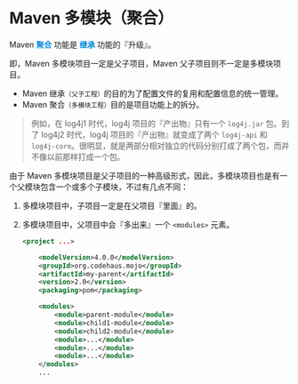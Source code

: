 # Maven 多模块（聚合）

Maven <font color="#0088dd">**聚合**</font> 功能是 <font color="#0088dd">**继承**</font> 功能的『升级』。

即，Maven 多模块项目一定是父子项目，Maven 父子项目则不一定是多模块项目。

- Maven 继承<small>（父子工程）</small>的目的为了配置文件的复用和配置信息的统一管理。
- Maven 聚合<small>（多模块工程）</small>目的是项目功能上的拆分。

> 例如，在 log4j1 时代，log4j 项目的『产出物』只有一个 `log4j.jar` 包。到了 log4j2 时代，log4j 项目的『产出物』就变成了两个 `log4j-api` 和 `log4j-core`。很明显，就是两部分相对独立的代码分别打成了两个包，而并不像以前那样打成一个包。

由于 Maven 多模块项目是父子项目的一种高级形式，因此，多模块项目也是有一个父模块包含一个或多个子模块，不过有几点不同：

1. 多模块项目中，子项目一定是在父项目『里面』的。

2. 多模块项目中，父项目中会『多出来』一个 `<modules>` 元素。

    ```xml
    <project ...>

        <modelVersion>4.0.0</modelVersion>
        <groupId>org.codehaus.mojo</groupId>
        <artifactId>my-parent</artifactId>
        <version>2.0</version>
        <packaging>pom</packaging>

        <modules>
            <module>parent-module</module>
            <module>child1-module</module>
            <module>child2-module</module>
            <module>...</module>
            <module>...</module>
            <module>...</module>
        </modules>
        ...
    ```
